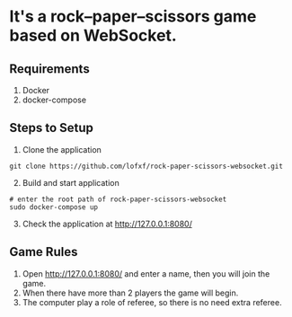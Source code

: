 # It's a rock–paper–scissors game based on WebSocket.

## Requirements

1. Docker
2. docker-compose

## Steps to Setup

1. Clone the application
```
git clone https://github.com/lofxf/rock-paper-scissors-websocket.git
```
2. Build and start application
```
# enter the root path of rock-paper-scissors-websocket
sudo docker-compose up
```
3. Check the application at http://127.0.0.1:8080/

## Game Rules

1. Open http://127.0.0.1:8080/ and enter a name, then you will join the game.
2. When there have more than 2 players the game will begin.
3. The computer play a role of referee, so there is no need extra referee.
